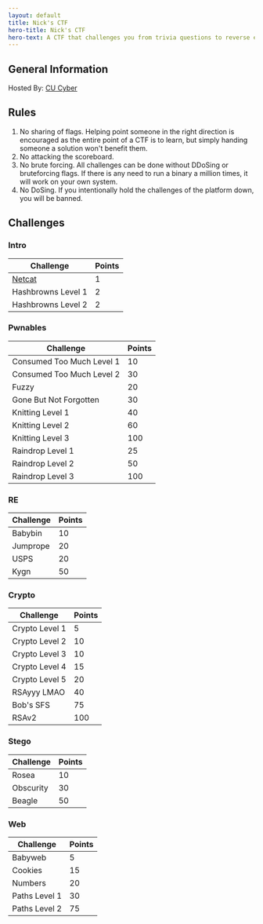 ```yaml
---
layout: default
title: Nick's CTF
hero-title: Nick's CTF
hero-text: A CTF that challenges you from trivia questions to reverse engineering ELF binaries.
---
```


## General Information

Hosted By: [CU Cyber](https://cucyber.net)

## Rules

1. No sharing of flags. Helping point someone in the right direction is encouraged as the entire point of a CTF is to learn, but simply handing someone a solution won't benefit them.
2. No attacking the scoreboard. 
3. No brute forcing. All challenges can be done without DDoSing or bruteforcing flags. If there is any need to run a binary a million times, it will work on your own system. 
4. No DoSing. If you intentionally hold the challenges of the platform down, you will be banned.

## Challenges

### Intro

| Challenge          | Points |
| -------------------| ------ |
| [Netcat](netcat)   | 1      |
| Hashbrowns Level 1 | 2      |
| Hashbrowns Level 2 | 2      |

### Pwnables

| Challenge                 | Points |
| ------------------------- | ------ |
| Consumed Too Much Level 1 | 10     |
| Consumed Too Much Level 2 | 30     |
| Fuzzy                     | 20     |
| Gone But Not Forgotten    | 30     |
| Knitting Level 1          | 40     |
| Knitting Level 2          | 60     |
| Knitting Level 3          | 100    |
| Raindrop Level 1          | 25     |
| Raindrop Level 2          | 50     |
| Raindrop Level 3          | 100    |

### RE

| Challenge | Points |
| --------- | ------ |
| Babybin   | 10     |
| Jumprope  | 20     |
| USPS      | 20     |
| Kygn      | 50     |

### Crypto

| Challenge      | Points |
| -------------- | ------ |
| Crypto Level 1 | 5      |
| Crypto Level 2 | 10     |
| Crypto Level 3 | 10     |
| Crypto Level 4 | 15     |
| Crypto Level 5 | 20     |
| RSAyyy LMAO    | 40     |
| Bob's SFS      | 75     |
| RSAv2          | 100    |

### Stego

| Challenge  | Points |
| ---------  | ------ |
| Rosea      | 10     |
| Obscurity  | 30     |
| Beagle     | 50     |

### Web

| Challenge     | Points |
| ------------- | ------ |
| Babyweb       | 5      |
| Cookies       | 15     |
| Numbers       | 20     |
| Paths Level 1 | 30     |
| Paths Level 2 | 75     |
